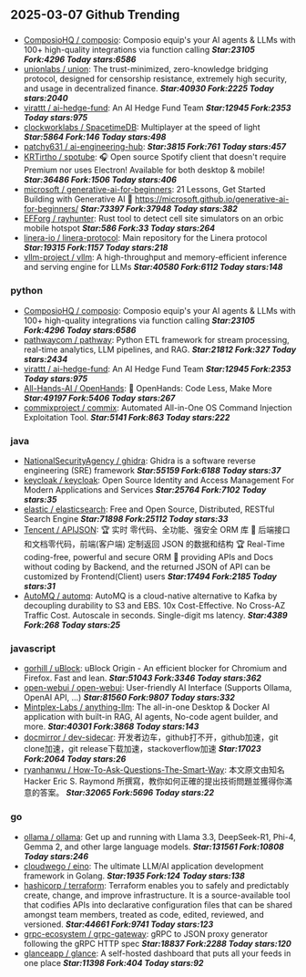 ## 2025-03-07 Github Trending

### 
* [ComposioHQ / composio](https://github.com/ComposioHQ/composio): Composio equip's your AI agents & LLMs with 100+ high-quality integrations via function calling ***Star:23105 Fork:4296 Today stars:6586***
* [unionlabs / union](https://github.com/unionlabs/union): The trust-minimized, zero-knowledge bridging protocol, designed for censorship resistance, extremely high security, and usage in decentralized finance. ***Star:40930 Fork:2225 Today stars:2040***
* [virattt / ai-hedge-fund](https://github.com/virattt/ai-hedge-fund): An AI Hedge Fund Team ***Star:12945 Fork:2353 Today stars:975***
* [clockworklabs / SpacetimeDB](https://github.com/clockworklabs/SpacetimeDB): Multiplayer at the speed of light ***Star:5864 Fork:146 Today stars:498***
* [patchy631 / ai-engineering-hub](https://github.com/patchy631/ai-engineering-hub):  ***Star:3815 Fork:761 Today stars:457***
* [KRTirtho / spotube](https://github.com/KRTirtho/spotube): 🎧 Open source Spotify client that doesn't require Premium nor uses Electron! Available for both desktop & mobile! ***Star:36486 Fork:1506 Today stars:406***
* [microsoft / generative-ai-for-beginners](https://github.com/microsoft/generative-ai-for-beginners): 21 Lessons, Get Started Building with Generative AI 🔗 https://microsoft.github.io/generative-ai-for-beginners/ ***Star:73397 Fork:37948 Today stars:382***
* [EFForg / rayhunter](https://github.com/EFForg/rayhunter): Rust tool to detect cell site simulators on an orbic mobile hotspot ***Star:586 Fork:33 Today stars:264***
* [linera-io / linera-protocol](https://github.com/linera-io/linera-protocol): Main repository for the Linera protocol ***Star:19315 Fork:1157 Today stars:218***
* [vllm-project / vllm](https://github.com/vllm-project/vllm): A high-throughput and memory-efficient inference and serving engine for LLMs ***Star:40580 Fork:6112 Today stars:148***

### python
* [ComposioHQ / composio](https://github.com/ComposioHQ/composio): Composio equip's your AI agents & LLMs with 100+ high-quality integrations via function calling ***Star:23105 Fork:4296 Today stars:6586***
* [pathwaycom / pathway](https://github.com/pathwaycom/pathway): Python ETL framework for stream processing, real-time analytics, LLM pipelines, and RAG. ***Star:21812 Fork:327 Today stars:2434***
* [virattt / ai-hedge-fund](https://github.com/virattt/ai-hedge-fund): An AI Hedge Fund Team ***Star:12945 Fork:2353 Today stars:975***
* [All-Hands-AI / OpenHands](https://github.com/All-Hands-AI/OpenHands): 🙌 OpenHands: Code Less, Make More ***Star:49197 Fork:5406 Today stars:267***
* [commixproject / commix](https://github.com/commixproject/commix): Automated All-in-One OS Command Injection Exploitation Tool. ***Star:5141 Fork:863 Today stars:222***

### java
* [NationalSecurityAgency / ghidra](https://github.com/NationalSecurityAgency/ghidra): Ghidra is a software reverse engineering (SRE) framework ***Star:55159 Fork:6188 Today stars:37***
* [keycloak / keycloak](https://github.com/keycloak/keycloak): Open Source Identity and Access Management For Modern Applications and Services ***Star:25764 Fork:7102 Today stars:35***
* [elastic / elasticsearch](https://github.com/elastic/elasticsearch): Free and Open Source, Distributed, RESTful Search Engine ***Star:71898 Fork:25112 Today stars:33***
* [Tencent / APIJSON](https://github.com/Tencent/APIJSON): 🏆 实时 零代码、全功能、强安全 ORM 库 🚀 后端接口和文档零代码，前端(客户端) 定制返回 JSON 的数据和结构 🏆 Real-Time coding-free, powerful and secure ORM 🚀 providing APIs and Docs without coding by Backend, and the returned JSON of API can be customized by Frontend(Client) users ***Star:17494 Fork:2185 Today stars:31***
* [AutoMQ / automq](https://github.com/AutoMQ/automq): AutoMQ is a cloud-native alternative to Kafka by decoupling durability to S3 and EBS. 10x Cost-Effective. No Cross-AZ Traffic Cost. Autoscale in seconds. Single-digit ms latency. ***Star:4389 Fork:268 Today stars:25***

### javascript
* [gorhill / uBlock](https://github.com/gorhill/uBlock): uBlock Origin - An efficient blocker for Chromium and Firefox. Fast and lean. ***Star:51043 Fork:3346 Today stars:362***
* [open-webui / open-webui](https://github.com/open-webui/open-webui): User-friendly AI Interface (Supports Ollama, OpenAI API, ...) ***Star:81560 Fork:9807 Today stars:332***
* [Mintplex-Labs / anything-llm](https://github.com/Mintplex-Labs/anything-llm): The all-in-one Desktop & Docker AI application with built-in RAG, AI agents, No-code agent builder, and more. ***Star:40301 Fork:3868 Today stars:143***
* [docmirror / dev-sidecar](https://github.com/docmirror/dev-sidecar): 开发者边车，github打不开，github加速，git clone加速，git release下载加速，stackoverflow加速 ***Star:17023 Fork:2064 Today stars:26***
* [ryanhanwu / How-To-Ask-Questions-The-Smart-Way](https://github.com/ryanhanwu/How-To-Ask-Questions-The-Smart-Way): 本文原文由知名 Hacker Eric S. Raymond 所撰寫，教你如何正確的提出技術問題並獲得你滿意的答案。 ***Star:32065 Fork:5696 Today stars:22***

### go
* [ollama / ollama](https://github.com/ollama/ollama): Get up and running with Llama 3.3, DeepSeek-R1, Phi-4, Gemma 2, and other large language models. ***Star:131561 Fork:10808 Today stars:246***
* [cloudwego / eino](https://github.com/cloudwego/eino): The ultimate LLM/AI application development framework in Golang. ***Star:1935 Fork:124 Today stars:138***
* [hashicorp / terraform](https://github.com/hashicorp/terraform): Terraform enables you to safely and predictably create, change, and improve infrastructure. It is a source-available tool that codifies APIs into declarative configuration files that can be shared amongst team members, treated as code, edited, reviewed, and versioned. ***Star:44661 Fork:9741 Today stars:123***
* [grpc-ecosystem / grpc-gateway](https://github.com/grpc-ecosystem/grpc-gateway): gRPC to JSON proxy generator following the gRPC HTTP spec ***Star:18837 Fork:2288 Today stars:120***
* [glanceapp / glance](https://github.com/glanceapp/glance): A self-hosted dashboard that puts all your feeds in one place ***Star:11398 Fork:404 Today stars:92***
